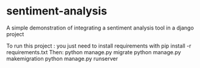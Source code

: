 # sentiment-analysis
A simple demonstration of integrating a sentiment analysis tool in a django project

To run this project : you just need to install requirements with pip install -r requirements.txt
Then: python manage.py migrate
python manage.py makemigration
python manage.py runserver
